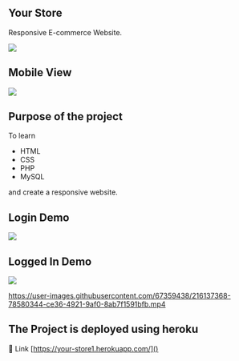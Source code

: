 ## Your Store
Responsive E-commerce Website.
<!-- ![Desktop View](readme_images/home.png) -->
![](https://user-images.githubusercontent.com/67359438/216135835-0a60c678-0043-4cf9-b24e-f207fb6e8202.png)
## Mobile View
![](https://user-images.githubusercontent.com/67359438/216136555-f7f69e19-99ca-4d9d-8eec-d890d2ed6e9d.jpeg)
## Purpose of the project
To learn
- HTML
- CSS
- PHP
- MySQL

and create a responsive website.

## Login Demo
![](https://user-images.githubusercontent.com/67359438/216136893-85e98afe-787d-41ce-9eeb-36477bb7007e.png)
## Logged In Demo
![](https://user-images.githubusercontent.com/67359438/216137040-d38d804e-f316-4479-b42e-c2e88fa3e922.png)

https://user-images.githubusercontent.com/67359438/216137368-78580344-ce36-4921-9af0-8ab7f1591bfb.mp4
## The Project is deployed using heroku
🔗 Link 
[https://your-store1.herokuapp.com/]()
